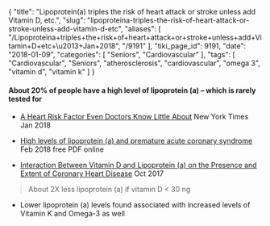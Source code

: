 {
    "title": "Lipoprotein(a) triples the risk of heart attack or stroke unless add Vitamin D, etc.",
    "slug": "lipoproteina-triples-the-risk-of-heart-attack-or-stroke-unless-add-vitamin-d-etc",
    "aliases": [
        "/Lipoproteina+triples+the+risk+of+heart+attack+or+stroke+unless+add+Vitamin+D+etc+\u2013+Jan+2018",
        "/9191"
    ],
    "tiki_page_id": 9191,
    "date": "2018-01-09",
    "categories": [
        "Seniors",
        "Cardiovascular"
    ],
    "tags": [
        "Cardiovascular",
        "Seniors",
        "atherosclerosis",
        "cardiovascular",
        "omega 3",
        "vitamin d",
        "vitamin k"
    ]
}


#### About 20% of people have a high level of lipoprotein (a) – which is rarely tested for

* [A Heart Risk Factor Even Doctors Know Little About](https://www.nytimes.com/2018/01/09/well/heart-risk-doctors-lipoprotein.html?_r=0) New York Times Jan 2018

* [High levels of lipoprotein (a) and premature acute coronary syndrome](http://www.atherosclerosis-journal.com/article/S0021-9150(17)31430-2/fulltext) Feb 2018 free PDF online

* [Interaction Between Vitamin D and Lipoprotein (a) on the Presence and Extent of Coronary Heart Disease](https://www.ncbi.nlm.nih.gov/pubmed/28238617) Oct 2017

> About 2X less lipoprotein (a) if vitamin D < 30 ng

* Lower lipoprotein (a) levels found associated with increased levels of Vitamin K and Omega-3 as well